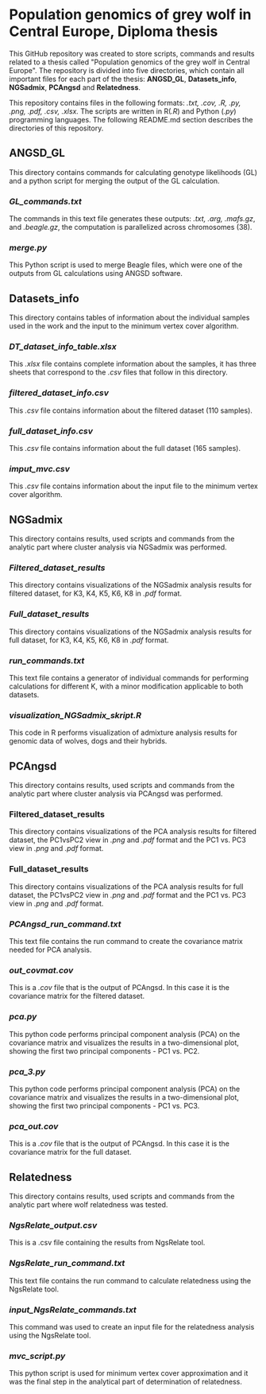 # Population genomics of grey wolf in Central Europe, Diploma thesis 
This GitHub repository was created to store scripts, commands and results related to a thesis called "Population genomics of the grey wolf in Central Europe".
  The repository is divided into five directories, which contain all important files for each part of the thesis: **ANGSD_GL**, **Datasets_info**, **NGSadmix**, **PCAngsd** and **Relatedness**.

This repository contains files in the following formats: _.txt, .cov, .R, .py, .png, .pdf, .csv, .xlsx._ The scripts are written in R(_.R_) and Python (_.py_) programming languages. 
The following README.md section describes the directories of this repository.  

## **ANGSD_GL**
This directory contains commands for calculating genotype likelihoods (GL) and a python script for merging the output of the GL calculation.
### _GL_commands.txt_
The commands in this text file generates these outputs: _.txt, .arg, .mafs.gz_, and _.beagle.gz_, the computation is parallelized across chromosomes (38). 
### _merge.py_
This Python script is used to merge Beagle files, which were one of the outputs from GL calculations using ANGSD software. 

## **Datasets_info**
This directory contains tables of information about the individual samples used in the work and the input to the minimum vertex cover algorithm.
### _DT_dataset_info_table.xlsx_
This _.xlsx_ file contains complete information about the samples, it has three sheets that correspond to the _.csv_ files that follow in this directory.
### _filtered_dataset_info.csv_
This _.csv_ file contains information about the filtered dataset (110 samples).
### _full_dataset_info.csv_
This _.csv_ file contains information about the full dataset (165 samples).
### _imput_mvc.csv_
This _.csv_ file contains information about the input file to the minimum vertex cover algorithm. 

## **NGSadmix**
This directory contains results, used scripts and commands from the analytic part where cluster analysis via NGSadmix was performed.
### _Filtered_dataset_results_
This directory contains visualizations of the NGSadmix analysis results for filtered dataset,
for K3, K4, K5, K6, K8 in _.pdf_ format.
### _Full_dataset_results_
This directory contains visualizations of the NGSadmix analysis results for full dataset,
for K3, K4, K5, K6, K8 in _.pdf_ format.
### _run_commands.txt_
This text file contains a generator of individual commands for performing calculations for different K, with a minor modification applicable to both datasets.
### _visualization_NGSadmix_skript.R_
This code in R performs visualization of admixture analysis results for genomic data of wolves, dogs and their hybrids. 

## **PCAngsd**
This directory contains results, used scripts and commands from the analytic part where cluster analysis via PCAngsd was performed.
### Filtered_dataset_results
This directory contains visualizations of the PCA analysis results for filtered dataset,
the PC1vsPC2 view in _.png_ and _.pdf_ format and the PC1 vs. PC3 view in _.png_ and _.pdf_ format. 
### Full_dataset_results
This directory contains visualizations of the PCA analysis results for full dataset,
the PC1vsPC2 view in _.png_ and _.pdf_ format and the PC1 vs. PC3 view in _.png_ and _.pdf_ format.
### _PCAngsd_run_command.txt_
This text file contains the run command to create the covariance matrix needed for PCA analysis.
### _out_covmat.cov_
This is a _.cov_ file that is the output of PCAngsd. In this case it is the covariance matrix for the filtered dataset.
### _pca.py_
This python code performs principal component analysis (PCA) on the covariance matrix and visualizes the results in a two-dimensional plot, 
showing the first two principal components - PC1 vs. PC2.
### _pca_3.py_
This python code performs principal component analysis (PCA) on the covariance matrix and visualizes the results in a two-dimensional plot, 
showing the first two principal components - PC1 vs. PC3.
### _pca_out.cov_
This is a _.cov_ file that is the output of PCAngsd. In this case it is the covariance matrix for the full dataset.

## **Relatedness**
This directory contains results, used scripts and commands from the analytic part where wolf relatedness was tested.
### _NgsRelate_output.csv_
This is a .csv file containing the results from NgsRelate tool.
### _NgsRelate_run_command.txt_
This text file contains the run command to calculate relatedness using the NgsRelate tool.
### _input_NgsRelate_commands.txt_
This command was used to create an input file for the relatedness analysis using the NgsRelate tool.
### _mvc_script.py_
This python script is used for minimum vertex cover approximation and it was the final step in the analytical part of determination of relatedness.
